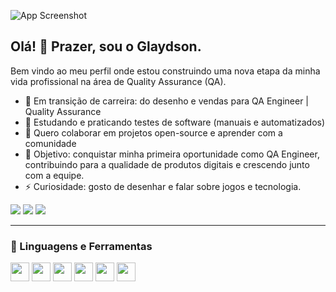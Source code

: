 ![App Screenshot](https://i.imgur.com/4hRbsbO.png)

## Olá! 🖖 Prazer, sou o Glaydson.

Bem vindo ao meu perfil onde estou construindo uma nova etapa da minha vida profissional na área de Quality Assurance (QA).

* 🔭 Em transição de carreira: do desenho e vendas para QA Engineer | Quality Assurance
* 🌱 Estudando e praticando testes de software (manuais e automatizados)
* 👯 Quero colaborar em projetos open-source e aprender com a comunidade
* 📌 Objetivo: conquistar minha primeira oportunidade como QA Engineer, contribuindo para a qualidade de produtos digitais e crescendo junto com a equipe.
* ⚡ Curiosidade: gosto de desenhar e falar sobre jogos e tecnologia.

[<img src="https://img.shields.io/badge/LinkedIn-0077B5?style=for-the-badge&logo=linkedin&logoColor=white"></a>](#)
[<img src="https://img.shields.io/badge/GitHub-100000?style=for-the-badge&logo=github&logoColor=white"></a>](#)
[<img src="https://img.shields.io/badge/Instagram-E4405F?style=for-the-badge&logo=instagram&logoColor=white"></a>](#)

---
### 🚀 Linguagens e Ferramentas
[<img src="https://camo.githubusercontent.com/f39f203ca1defeb47e3505ef9044d3303c038c60de7e67f6c229992602e59128/68747470733a2f2f63646e2e6a7364656c6976722e6e65742f67682f64657669636f6e732f64657669636f6e2f69636f6e732f7673636f64652f7673636f64652d6f726967696e616c2e737667" width="30"></a>](#)
[<img src="https://camo.githubusercontent.com/6647554cf19482c32acc6a6a3b8bd68b845fafabd474595e7e92dead3075c3ea/68747470733a2f2f63646e2e6a7364656c6976722e6e65742f67682f64657669636f6e732f64657669636f6e2f69636f6e732f68746d6c352f68746d6c352d6f726967696e616c2e737667" width="30"></a>](#)
[<img src="https://camo.githubusercontent.com/4eaf7f26830ffa4bc4c4502a24e9be29fa2796208648a805e8f610da811aeb05/68747470733a2f2f63646e2e6a7364656c6976722e6e65742f67682f64657669636f6e732f64657669636f6e2f69636f6e732f637373332f637373332d6f726967696e616c2e737667" width="30"></a>](#)
[<img src="https://camo.githubusercontent.com/426c1121b29abc64a6b1af1e3aa3091abb38e39c87054720b765af1425c74e7f/68747470733a2f2f63646e2e6a7364656c6976722e6e65742f67682f64657669636f6e732f64657669636f6e2f69636f6e732f6a6176617363726970742f6a6176617363726970742d6f726967696e616c2e737667" width="30"></a>](#)
[<img src="https://camo.githubusercontent.com/15166a15835f145259844be455ab5945594a70c48a3090aa83d193bd5e3e9bc5/68747470733a2f2f63646e2e6a7364656c6976722e6e65742f67682f64657669636f6e732f64657669636f6e2f69636f6e732f6769742f6769742d6f726967696e616c2e737667" width="30"></a>](#)
[<img src="https://user-images.githubusercontent.com/3369400/139447912-e0f43f33-6d9f-45f8-be46-2df5bbc91289.png" width="30"></a>](#)





